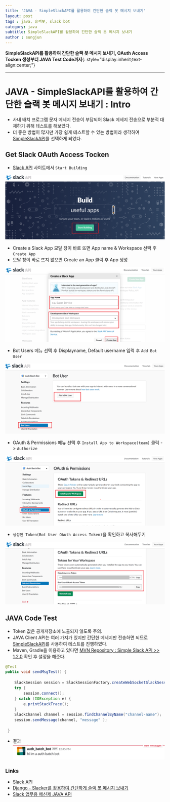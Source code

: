 ```yaml
---
title: 'JAVA - SimpleSlackAPI를 활용하여 간단한 슬랙 봇 메시지 보내기'  
layout: post  
tags : java, 슬랙봇, slack bot
category: java
subtitle: SimpleSlackAPI를 활용하여 간단한 슬랙 봇 메시지 보내기
author : sungjun
---
```


**SimpleSlackAPI를 활용하여 간단한 슬랙 봇 메시지 보내기, OAuth Access Tocken 생성부터 JAVA Test Code까지**{: style="display:inherit;text-align:center;"}

---

# JAVA - SimpleSlackAPI를 활용하여 간단한 슬랙 봇 메시지 보내기 : Intro

- 사내 배치 프로그램 문자 메세지 전송이 부담되어 Slack 메세지 전송으로 부분적 대체하기 위해 테스트를 해보았다.
- 더 좋은 방법이 많지만 가장 쉽게 테스트할 수 있는 방법이라 생각하여 [SimpleSlackAPI](https://github.com/Ullink/simple-slack-api)를 선택하게 되었다.

## Get Slack OAuth Access Tocken 

- [Slack API](https://api.slack.com/) 사이트에서 `Start Building`

![slackbot1](/assets/images/usingimages/slackbot/slackbot1.PNG)

- Create a Slack App 모달 창이 바로 뜨면 App name & Workspace 선택 후 `Create App`
- 모달 창이 바로 뜨지 않으면 Create an App 클릭 후 App 생성

![slackbot2](/assets/images/usingimages/slackbot/slackbot2.PNG)

 - Bot Users 메뉴 선택 후 Displayname, Default username 입력 후 `Add Bot User`

 ![slackbot3](/assets/images/usingimages/slackbot/slackbot3.PNG)

 - OAuth & Permissions 메뉴 선택 후 `Install App to Workspace(team)` 클릭 -> `Authorize`

 ![slackbot4](/assets/images/usingimages/slackbot/slackbot4.PNG)

 - `생성된 Token(Bot User OAuth Access Token)`을 확인하고 복사해두기

 ![slackbot5](/assets/images/usingimages/slackbot/slackbot5.PNG)

## JAVA Code Test

- Token 값은 공개저장소에 노출되지 않도록 주의.
- JAVA Client API는 여러 가지가 있지만 간단한 메세지만 전송하면 되므로 [SimpleSlackAPI](https://github.com/Ullink/simple-slack-api)를 사용하여 테스트를 진행하였다.
- Maven, Gradle을 이용하고 있다면 [MVN Repository : Simple Slack API >> 1.2.0](https://mvnrepository.com/artifact/com.ullink.slack/simpleslackapi/1.2.0) 확인 후 설정을 해준다.


```java
@Test
public void sendMsgTest() {

    SlackSession session = SlackSessionFactory.createWebSocketSlackSession("slack-bot-auth-token");
    try {
        session.connect();
    } catch (IOException e) {
        e.printStackTrace();
    }
    SlackChannel channel = session.findChannelByName("channel-name");
    session.sendMessage(channel, "message" );

 }
```
- 결과
![slackbot6](/assets/images/usingimages/slackbot/slackbot6.PNG)

 ### Links

 - [Slack API](https://api.slack.com/community)
 - [Django - Slacker를 활용하여 간단하게 슬랙 봇 메시지 보내기](https://wayhome25.github.io/django/2017/09/03/django-slack-bot/)
 - [Slack 업무용 메신제 JAVA API](http://ddakker.tistory.com/329)
